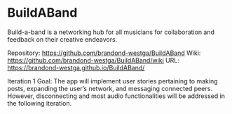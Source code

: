 # BuildABand
Build-a-band is a networking hub for all musicians for 
collaboration and feedback on their creative endeavors.

Repository: https://github.com/brandond-westga/BuildABand
Wiki: https://github.com/brandond-westga/BuildABand/wiki
URL: https://brandond-westga.github.io/BuildABand/

Iteration 1 Goal:
The app will implement user stories pertaining to making posts, 
expanding the user’s network, and messaging connected peers. 
However, disconnecting and most audio functionalities will 
be addressed in the following iteration.
